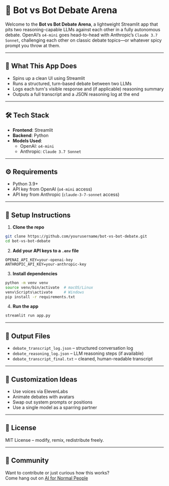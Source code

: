 # 🤖 Bot vs Bot Debate Arena

Welcome to the **Bot vs Bot Debate Arena**, a lightweight Streamlit app that pits two reasoning-capable LLMs against each other in a fully autonomous debate. OpenAI’s `o4-mini` goes head-to-head with Anthropic’s `Claude 3.7 Sonnet`, challenging each other on classic debate topics—or whatever spicy prompt you throw at them.

---

## 🚀 What This App Does
- Spins up a clean UI using Streamlit
- Runs a structured, turn-based debate between two LLMs
- Logs each turn's visible response and (if applicable) reasoning summary
- Outputs a full transcript and a JSON reasoning log at the end

---

## 🛠️ Tech Stack
- **Frontend**: Streamlit
- **Backend**: Python
- **Models Used**:
  - OpenAI: `o4-mini`
  - Anthropic: `Claude 3.7 Sonnet`

---

## ⚙️ Requirements
- Python 3.9+
- API key from OpenAI (`o4-mini` access)
- API key from Anthropic (`claude-3-7-sonnet` access)

---

## 🔐 Setup Instructions

1. **Clone the repo**  
```bash
git clone https://github.com/yourusername/bot-vs-bot-debate.git
cd bot-vs-bot-debate
```

2. **Add your API keys to a `.env` file**  
```env
OPENAI_API_KEY=your-openai-key
ANTHROPIC_API_KEY=your-anthropic-key
```

3. **Install dependencies**  
```bash
python -m venv venv
source venv/bin/activate  # macOS/Linux
venv\Scripts\activate     # Windows
pip install -r requirements.txt
```

4. **Run the app**  
```bash
streamlit run app.py
```

---

## 📁 Output Files
- `debate_transcript_log.json` – structured conversation log
- `debate_reasoning_log.json` – LLM reasoning steps (if available)
- `debate_transcript_final.txt` – cleaned, human-readable transcript

---

## 🧹 Customization Ideas
- Use voices via ElevenLabs
- Animate debates with avatars
- Swap out system prompts or positions
- Use a single model as a sparring partner

---

## 📄 License
MIT License – modify, remix, redistribute freely.

---

## 💬 Community
Want to contribute or just curious how this works?  
Come hang out on [AI for Normal People](https://www.youtube.com/@aifornormalpeoples)
